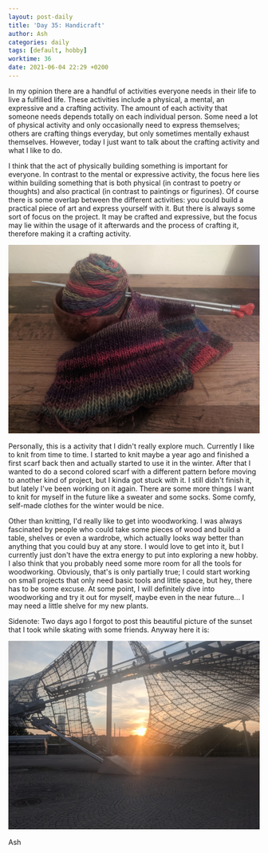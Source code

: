 ```yaml
---
layout: post-daily
title: 'Day 35: Handicraft'
author: Ash
categories: daily
tags: [default, hobby]
worktime: 36
date: 2021-06-04 22:29 +0200
---
```

In my opinion there are a handful of activities everyone needs in their life to live a fulfilled life. These activities include a physical, a mental, an expressive and a crafting activity. The amount of each activity that someone needs depends totally on each individual person. Some need a lot of physical activity and only occasionally need to express themselves; others are crafting things everyday, but only sometimes mentally exhaust themselves. However, today I just want to talk about the crafting activity and what I like to do.

I think that the act of physically building something is important for everyone. In contrast to the mental or expressive activity, the focus here lies within building something that is both physical (in contrast to poetry or thoughts) and also practical (in contrast to paintings or figurines). Of course there is some overlap between the different activities: you could build a practical piece of art and express yourself with it. But there is always some sort of focus on the project. It may be crafted and expressive, but the focus may lie within the usage of it afterwards and the process of crafting it, therefore making it a crafting activity.

![colored-scarf](/assets/res/daily/day-35-knitting.jpg)

Personally, this is a activity that I didn't really explore much. Currently I like to knit from time to time. I started to knit maybe a year ago and finished a first scarf back then and actually started to use it in the winter. After that I wanted to do a second colored scarf with a different pattern before moving to another kind of project, but I kinda got stuck with it. I still didn't finish it, but lately I've been working on it again. There are some more things I want to knit for myself in the future like a sweater and some socks. Some comfy, self-made clothes for the winter would be nice.

Other than knitting, I'd really like to get into woodworking. I was always fascinated by people who could take some pieces of wood and build a table, shelves or even a wardrobe, which actually looks way better than anything that you could buy at any store. I would love to get into it, but I currently just don't have the extra energy to put into exploring a new hobby. I also think that you probably need some more room for all the tools for woodworking. Obviously, that's is only partially true; I could start working on small projects that only need basic tools and little space, but hey, there has to be some excuse. At some point, I will definitely dive into woodworking and try it out for myself, maybe even in the near future... I may need a little shelve for my new plants.

Sidenote: Two days ago I forgot to post this beautiful picture of the sunset that I took while skating with some friends. Anyway here it is:

![sunset](/assets/res/daily/day-35-sunset.jpg)

Ash
